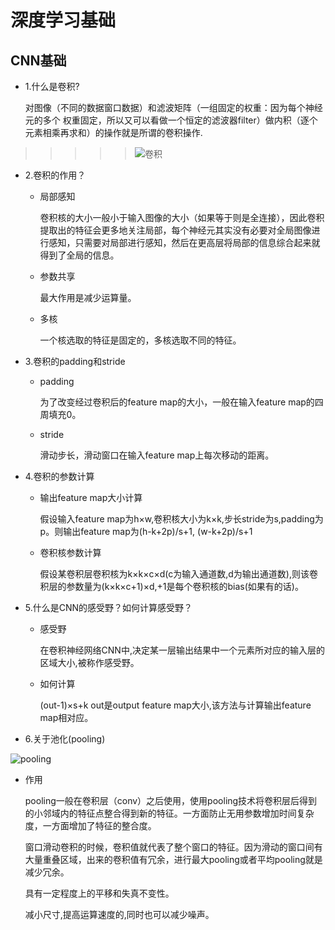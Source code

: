 # 深度学习基础
## CNN基础
* 1.什么是卷积?

  对图像（不同的数据窗口数据）和滤波矩阵（一组固定的权重：因为每个神经元的多个 权重固定，所以又可以看做一个恒定的滤波器filter）做内积（逐个元素相乘再求和）的操作就是所谓的卷积操作.
>>>>>![卷积](https://wx4.sinaimg.cn/mw690/67111f6aly1fhykes5sffg207g05gdgf.gif)
* 2.卷积的作用？
  * 局部感知

    卷积核的大小一般小于输入图像的大小（如果等于则是全连接），因此卷积提取出的特征会更多地关注局部，每个神经元其实没有必要对全局图像进行感知，只需要对局部进行感知，然后在更高层将局部的信息综合起来就得到了全局的信息。
  * 参数共享

    最大作用是减少运算量。
  * 多核

    一个核选取的特征是固定的，多核选取不同的特征。
* 3.卷积的padding和stride

  * padding

    为了改变经过卷积后的feature map的大小，一般在输入feature map的四周填充0。
  * stride

    滑动步长，滑动窗口在输入feature map上每次移动的距离。
* 4.卷积的参数计算

  * 输出feature map大小计算

    假设输入feature map为h×w,卷积核大小为k×k,步长stride为s,padding为p。则输出feature map为(h-k+2p)/s+1, (w-k+2p)/s+1

  * 卷积核参数计算

    假设某卷积层卷积核为k×k×c×d(c为输入通道数,d为输出通道数),则该卷积层的参数量为(k×k×c+1)×d,+1是每个卷积核的bias(如果有的话)。
* 5.什么是CNN的感受野？如何计算感受野？

  * 感受野

    在卷积神经网络CNN中,决定某一层输出结果中一个元素所对应的输入层的区域大小,被称作感受野。

  * 如何计算

    (out-1)×s+k  out是output feature map大小,该方法与计算输出feature map相对应。
* 6.关于池化(pooling)

![pooling](https://timgsa.baidu.com/timg?image&quality=80&size=b9999_10000&sec=1535480114802&di=bbe4289085351a6319787d45748f9b83&imgtype=0&src=http%3A%2F%2Fxilinx.eetrend.com%2Ffiles-eetrend-xilinx%2Farticle%2F201610%2F10546-26351-juanjishenjingwangluozhongtuxiangchihuacaozuoquanjiexi.jpg)
  * 作用

    pooling一般在卷积层（conv）之后使用，使用pooling技术将卷积层后得到的小邻域内的特征点整合得到新的特征。一方面防止无用参数增加时间复杂度，一方面增加了特征的整合度。

    窗口滑动卷积的时候，卷积值就代表了整个窗口的特征。因为滑动的窗口间有大量重叠区域，出来的卷积值有冗余，进行最大pooling或者平均pooling就是减少冗余。

    具有一定程度上的平移和失真不变性。

    减小尺寸,提高运算速度的,同时也可以减少噪声。

